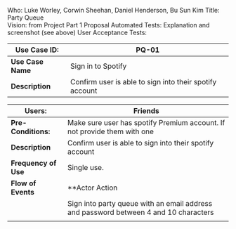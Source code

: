 Who: Luke Worley, Corwin Sheehan, Daniel Henderson, Bu Sun Kim
Title: Party Queue  
Vision: from Project Part 1 Proposal
Automated Tests: Explanation and screenshot (see above)
User Acceptance Tests:



|  **Use Case ID:** | PQ-01 |
|------|------|
|**Use Case Name**|Sign in to Spotify|
| **Description** |Confirm user is able to sign into their spotify account|

|  **Users:** | Friends |
|------|------|
|**Pre-Conditions:**|Make sure user has spotify Premium account. If not provide them with one|
| **Description** |Confirm user is able to sign into their spotify account|
|**Frequency of Use**|Single use.|
|**Flow of Events**|**Actor Action| System Response| Comments|
|                  | Sign into party queue with an email address and password between 4 and 10 characters| |  |
|                 | 
